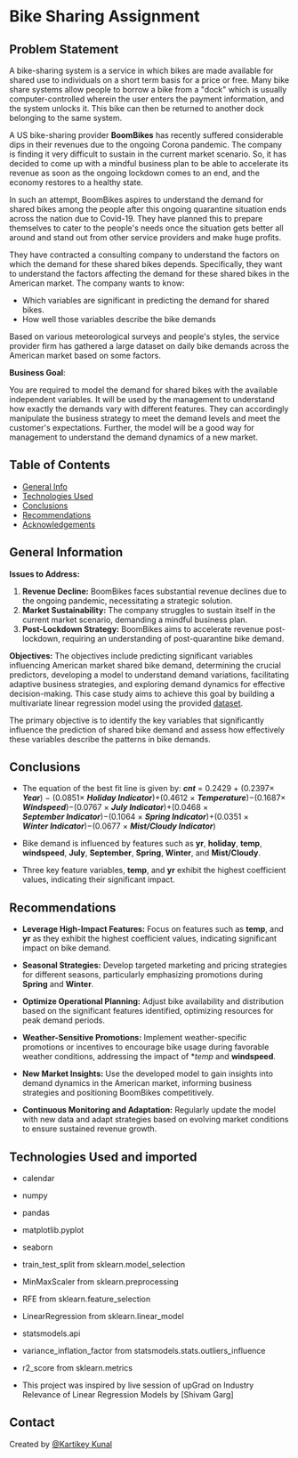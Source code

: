 # Bike Sharing Assignment

## **Problem Statement**

A bike-sharing system is a service in which bikes are made available for shared use to individuals on a short term basis for a price or free. Many bike share systems allow people to borrow a bike from a "dock" which is usually computer-controlled wherein the user enters the payment information, and the system unlocks it. This bike can then be returned to another dock belonging to the same system.

A US bike-sharing provider **BoomBikes** has recently suffered considerable dips in their revenues due to the ongoing Corona pandemic. The company is finding it very difficult to sustain in the current market scenario. So, it has decided to come up with a mindful business plan to be able to accelerate its revenue as soon as the ongoing lockdown comes to an end, and the economy restores to a healthy state.

In such an attempt, BoomBikes aspires to understand the demand for shared bikes among the people after this ongoing quarantine situation ends across the nation due to Covid-19. They have planned this to prepare themselves to cater to the people's needs once the situation gets better all around and stand out from other service providers and make huge profits.

They have contracted a consulting company to understand the factors on which the demand for these shared bikes depends. Specifically, they want to understand the factors affecting the demand for these shared bikes in the American market. The company wants to know:

- Which variables are significant in predicting the demand for shared bikes.
- How well those variables describe the bike demands <br>

Based on various meteorological surveys and people's styles, the service provider firm has gathered a large dataset on daily bike demands across the American market based on some factors.

**Business Goal**:

You are required to model the demand for shared bikes with the available independent variables. It will be used by the management to understand how exactly the demands vary with different features. They can accordingly manipulate the business strategy to meet the demand levels and meet the customer's expectations. Further, the model will be a good way for management to understand the demand dynamics of a new market.

## Table of Contents

- [General Info](#general-information)
- [Technologies Used](#technologies-used)
- [Conclusions](#conclusions)
- [Recommendations](#recommendations)
- [Acknowledgements](#acknowledgements)

<!-- You can include any other section that is pertinent to your problem -->

## General Information

**Issues to Address:**

1. **Revenue Decline:** BoomBikes faces substantial revenue declines due to the ongoing pandemic, necessitating a strategic solution.
2. **Market Sustainability:** The company struggles to sustain itself in the current market scenario, demanding a mindful business plan.
3. **Post-Lockdown Strategy:** BoomBikes aims to accelerate revenue post-lockdown, requiring an understanding of post-quarantine bike demand.

**Objectives:**
The objectives include predicting significant variables influencing American market shared bike demand, determining the crucial predictors, developing a model to understand demand variations, facilitating adaptive business strategies, and exploring demand dynamics for effective decision-making. This case study aims to achieve this goal by building a multivariate linear regression model using the provided [dataset](./day.csv).

The primary objective is to identify the key variables that significantly influence the prediction of shared bike demand and assess how effectively these variables describe the patterns in bike demands.

## Conclusions

- The equation of the best fit line is given by:
  **_cnt_** = 0.2429 + (0.2397× **_Year_**) − (0.0851× **_Holiday Indicator_**)+(0.4612 × **_Temperature_**)−(0.1687× **_Windspeed_**)−(0.0767 × **_July Indicator_**)+(0.0468 × **_September Indicator_**)−(0.1064 × **_Spring Indicator_**)+(0.0351 × **_Winter Indicator_**)−(0.0677 × **_Mist/Cloudy Indicator_**)

- Bike demand is influenced by features such as **yr**, **holiday**, **temp**, **windspeed**, **July**, **September**, **Spring**, **Winter**, and **Mist/Cloudy**.
- Three key feature variables, **temp**, and **yr** exhibit the highest coefficient values, indicating their significant impact.

## Recommendations

- **Leverage High-Impact Features:** Focus on features such as **temp**, and **yr** as they exhibit the highest coefficient values, indicating significant impact on bike demand.

- **Seasonal Strategies:** Develop targeted marketing and pricing strategies for different seasons, particularly emphasizing promotions during **Spring** and **Winter**.

- **Optimize Operational Planning:** Adjust bike availability and distribution based on the significant features identified, optimizing resources for peak demand periods.

- **Weather-Sensitive Promotions:** Implement weather-specific promotions or incentives to encourage bike usage during favorable weather conditions, addressing the impact of **temp* and **windspeed**.

- **New Market Insights:** Use the developed model to gain insights into demand dynamics in the American market, informing business strategies and positioning BoomBikes competitively.

- **Continuous Monitoring and Adaptation:** Regularly update the model with new data and adapt strategies based on evolving market conditions to ensure sustained revenue growth.

## Technologies Used and imported

- calendar
- numpy 
- pandas 
- matplotlib.pyplot 
- seaborn 
- train_test_split from sklearn.model_selection
- MinMaxScaler from sklearn.preprocessing 
- RFE from sklearn.feature_selection
- LinearRegression from sklearn.linear_model 
- statsmodels.api 
- variance_inflation_factor from statsmodels.stats.outliers_influence
- r2_score from sklearn.metrics

- This project was inspired by live session of upGrad on Industry Relevance of Linear Regression Models by [Shivam Garg]

## Contact

Created by [@Kartikey Kunal](https://github.com/kunal-kartik919/Bike-sharing-assignment)

